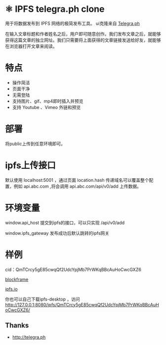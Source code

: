 
# ⚛ IPFS telegra.ph clone

用于将数据发布到 IPFS 网络的极简发布工具。
ui克隆来自 [Telegra.ph](http://telegra.ph)

在输入文章标题和作者姓名之后，用户即可随意创作。我们发布文章之后，就能够获得这篇文章的独立网址。我们只需要将上面获得的文章链接发送给好友，就能够在浏览器打开文章来阅读。

# 特点
* 操作简洁
* 页面干净
* 无需登陆
* 支持图片、gif、mp4即时插入并预览
* 支持 Youtube 、Vimeo 外链和预览

# 部署 

将public上传到任意环境即可。

# ipfs上传接口

默认使用 localhost:5001 ，通过页面 location.hash 传递域名可以覆盖整个配置，例如 api.abc.com ,将会调用 api.abc.com/api/v0/add 上传数据。

# 环境变量

window.api_host 提交到ipfs的接口，可以只实现 /api/v0/add 

window.ipfs_gateway 发布成功后默认跳转的ipfs网关

# 样例

cid：QmTCrcy5gE85cwqQf2UdcYpjMb7PrWKqBBcAuHoCwcGXZ6

[blockframe](https://ipfs.blockframe.io/ipfs/QmTCrcy5gE85cwqQf2UdcYpjMb7PrWKqBBcAuHoCwcGXZ6/#cdn.ipfsscan.io)

[ipfs.io](https://ipfs.io/ipfs/QmTCrcy5gE85cwqQf2UdcYpjMb7PrWKqBBcAuHoCwcGXZ6/#cdn.ipfsscan.io)

你也可以自己下载ipfs-desktop ，访问 http://127.0.0.1:8080/ipfs/QmTCrcy5gE85cwqQf2UdcYpjMb7PrWKqBBcAuHoCwcGXZ6/

## Thanks
 * http://telegra.ph
